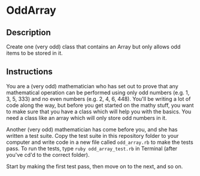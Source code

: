 # OddArray

## Description

Create one (very odd) class that contains an Array but only allows odd items to be stored in it.

## Instructions

You are a (very odd) mathematician who has set out to prove that any mathematical operation can be performed using only odd numbers (e.g. 1, 3, 5, 333) and no even numbers (e.g. 2, 4, 6, 448).  You'll be writing a lot of code along the way, but before you get started on the mathy stuff, you want to make sure that you have a class which will help you with the basics.  You need a class like an array which will only store odd numbers in it.

Another (very odd) mathematician has come before you, and she has written a test suite.  Copy the test suite in this repository folder to your computer and write code in a new file called `odd_array.rb` to make the tests pass.  To run the tests, type `ruby odd_array_test.rb` in Terminal (after you've cd'd to the correct folder).

Start by making the first test pass, then move on to the next, and so on.
